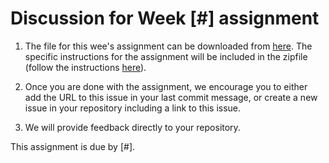 # Discussion for Week [#] assignment

1. The file for this wee's assignment can be downloaded from [here](#). The specific
   instructions for the assignment will be included in the zipfile (follow the instructions
   [here](github.com/USCbiostats/PM566/raw/master/assignments-instructions.md)).

2. Once you are done with the assignment, we encourage you to either add the URL to this issue in
   your last commit message, or create a new issue in your repository including a link to this issue.

3. We will provide feedback directly to your repository.

This assignment is due by [#].
